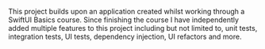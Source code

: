 This project builds upon an application created whilst working through a SwiftUI Basics course.
Since finishing the course I have independently added multiple features to this project including but not limited to, unit tests, integration tests, UI tests, 
dependency injection, UI refactors and more.
